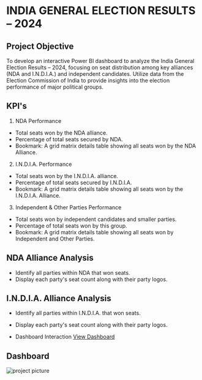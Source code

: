 # INDIA GENERAL ELECTION RESULTS – 2024 
## Project Objective
To develop an interactive Power BI dashboard to analyze the India General Election Results – 2024, focusing on seat distribution among key alliances (NDA and I.N.D.I.A.) and independent candidates. Utilize data from the Election Commission of India to provide insights into the election performance of major political groups.
## KPI's
1. NDA Performance 
- Total seats won by the NDA alliance. 
- Percentage of total seats secured by NDA. 
- Bookmark: A grid matrix details table showing all seats won by the NDA 
Alliance. 
2. I.N.D.I.A. Performance 
- Total seats won by the I.N.D.I.A. alliance. 
- Percentage of total seats secured by I.N.D.I.A. 
- Bookmark: A grid matrix details table showing all seats won by the I.N.D.I.A. 
Alliance. 
3. Independent & Other Parties Performance 
- Total seats won by independent candidates and smaller parties. 
- Percentage of total seats won by this group. 
- Bookmark: A grid matrix details table showing all seats won by Independent 
and Other Parties.
## NDA Alliance Analysis 
- Identify all parties within NDA that won seats. 
- Display each party's seat count along with their party logos. 
## I.N.D.I.A. Alliance Analysis 
- Identify all parties within I.N.D.I.A. that won seats. 
- Display each party's seat count along with their party logos.

- Dashboard Interaction <a href="https://github.com/RajeswariKilli/Data-Analysis-Dashboard/blob/main/project%20picture.png">View Dashboard</a>
## Dashboard
![project picture](https://github.com/user-attachments/assets/0085fd5d-2c0c-44cc-9872-8a51b8d5d6d9)


